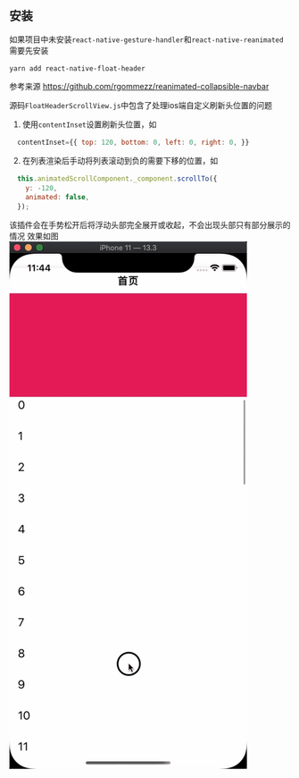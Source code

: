 ## 安装

如果项目中未安装`react-native-gesture-handler`和`react-native-reanimated`需要先安装

```shell
yarn add react-native-float-header
```

参考来源
<a>https://github.com/rgommezz/reanimated-collapsible-navbar</a>

源码`FloatHeaderScrollView.js`中包含了处理ios端自定义刷新头位置的问题
1. 使用`contentInset`设置刷新头位置，如
```js
  contentInset={{ top: 120, bottom: 0, left: 0, right: 0, }}
```
2. 在列表渲染后手动将列表滚动到负的需要下移的位置，如
```js
  this.animatedScrollComponent._component.scrollTo({
    y: -120,
    animated: false,
  });
```
该插件会在手势松开后将浮动头部完全展开或收起，不会出现头部只有部分展示的情况
效果如图<br>
<img src="https://github.com/17554265585/react-native-float-header/blob/master/demo.gif">
